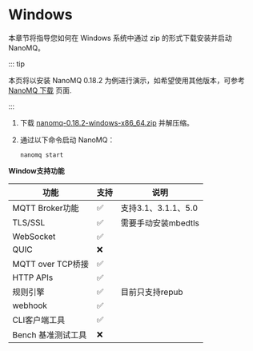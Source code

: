 # Windows

本章节将指导您如何在 Windows 系统中通过 zip 的形式下载安装并启动 NanoMQ。

::: tip

本页将以安装 NanoMQ 0.18.2 为例进行演示，如希望使用其他版本，可参考 [NanoMQ 下载](https://nanomq.io/zh/downloads?os=Windows) 页面.

:::

1. 下载 [nanomq-0.18.2-windows-x86_64.zip](https://www.emqx.com/zh/downloads/nanomq/0.18.2/nanomq-0.18.2-windows-x86_64.zip) 并解压缩。

2. 通过以下命令启动 NanoMQ：

   ```
   nanomq start  
   ```

**Window支持功能**

|        功能         | 支持 |         说明          |
| ------------------ | ---- | -------------------- |
| MQTT Broker功能     |  ✅  | 支持3.1、3.1.1、5.0   |
| TLS/SSL            |  ✅  | 需要手动安装mbedtls   |
| WebSocket          |  ✅  |                      |
| QUIC               |  ❌  |                      |
| MQTT over TCP桥接   | ✅  |                       |
| HTTP APIs          |  ✅  |                      |
| 规则引擎             |  ✅ |   目前只支持repub      |
| webhook            |  ✅  |                      |
| CLI客户端工具        |  ✅  |                      |
| Bench 基准测试工具   |  ❌  |                      |
